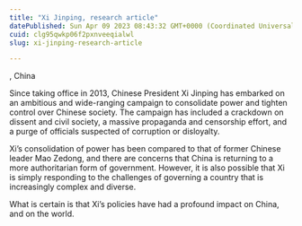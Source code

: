 ```yaml
---
title: "Xi Jinping, research article"
datePublished: Sun Apr 09 2023 08:43:32 GMT+0000 (Coordinated Universal Time)
cuid: clg95qwkp06f2pxnveeqialwl
slug: xi-jinping-research-article

---
```


, China

Since taking office in 2013, Chinese President Xi Jinping has embarked on an ambitious and wide-ranging campaign to consolidate power and tighten control over Chinese society. The campaign has included a crackdown on dissent and civil society, a massive propaganda and censorship effort, and a purge of officials suspected of corruption or disloyalty.

Xi’s consolidation of power has been compared to that of former Chinese leader Mao Zedong, and there are concerns that China is returning to a more authoritarian form of government. However, it is also possible that Xi is simply responding to the challenges of governing a country that is increasingly complex and diverse.

What is certain is that Xi’s policies have had a profound impact on China, and on the world.